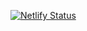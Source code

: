 [![Netlify Status](https://api.netlify.com/api/v1/badges/d4ae6399-d334-4259-adec-a2b1ed49d23c/deploy-status)](https://app.netlify.com/projects/kashifmujeeb/deploys)
